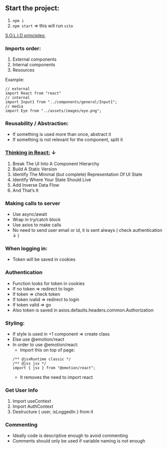## Start the project:

1. `npm i`
2. `npm start` => this will run `vite`

[S.O.L.I.D principles:]("https://developero.io/blog/react-solid-example")

### Imports order:

1. External components
2. Internal components
3. Resources

Example:

```
// external
import React from "react"
// internal
import Input1 from "../components/general/Input1";
// media
import Eye from "../assets/images/eye.png";
```

### Reusability / Abstraction:

- If something is used more than once, abstract it
- If something is not relevant for the component, split it

### [Thinking in React:](https://reactjs.org/docs/thinking-in-react.html) ↓

1. Break The UI Into A Component Hierarchy
2. Build A Static Version
3. Identify The Minimal (but complete) Representation Of UI State
4. Identify Where Your State Should Live
5. Add Inverse Data Flow
6. And That’s It

### Making calls to server

- Use async/await
- Wrap in try/catch block
- Use axios to make calls
- No need to send user email or id, it is sent always ( check authentication ↓ )

### When logging in:

- Token will be saved in cookies

### Authentication

- Function looks for token in cookies
- If no token => redirect to login
- If token => check token
- If token ivalid => redirect to login
- If token valid => go
- Also token is saved in axios.defaults.headers.common.Authorization

### Styling:

- If style is used in +1 component => create class
- Else use @emotion/react
- In order to use @emotion/react:
  - Import this on top of page:
  ```
  /** @jsxRuntime classic */
  /** @jsx jsx */
  import { jsx } from "@emotion/react";
  ```
  - It removes the need to import react

### Get User Info

1. Import useContext
2. Import AuthContext
3. Destructure { user, isLoggedIn } from it

### Commenting

- Ideally code is descriptive enough to avoid commenting
- Comments should only be used if variable naming is not enough
